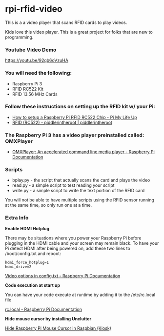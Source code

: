 # rpi-rfid-video
This is a a video player that scans RFID cards to play videos.

Kids love this video player.
This is a great project for folks that are new to programming. 

### Youtube Video Demo
https://youtu.be/92qb6oVzuHA

### You will need the following:

* Raspberry Pi 3
* RFID RC522 Kit
* RFID 13.56 MHz Cards

### Follow these instructions on setting up the RFID kit w/ your Pi: 
* [How to setup a Raspberry Pi RFID RC522 Chip - Pi My Life Up](https://pimylifeup.com/raspberry-pi-rfid-rc522/)
* [RFID (RC522) - piddlerintheroot |  piddlerintheroot](https://www.piddlerintheroot.com/rfid-rc522-raspberry-pi/)

### The Raspberry Pi 3 has a video player preinstalled called: OMXPlayer
* [OMXPlayer: An accelerated command line media player - Raspberry Pi Documentation](https://www.raspberrypi.org/documentation/raspbian/applications/omxplayer.md)

### Scripts
* bplay.py - the script that actually scans the card and plays the video
* read.py - a simple script to test reading your script
* write.py - a simple script to write the text portion of the RFID card

You will not be able to have multiple scripts using the RFID sensor running at the same time, so only run one at a time.


### Extra Info

**Enable HDMI Hotplug**

There may be situations where you power your Raspberry Pi before plugging in the HDMI cable and your screen may remain black. To have your Pi detect HDMI after being powered on, add these two lines to /boot/config.txt and reboot:

```
hdmi_force_hotplug=1
hdmi_drive=2
```
[Video options in config.txt - Raspberry Pi Documentation](https://www.raspberrypi.org/documentation/configuration/config-txt/video.md)

**Code execution at start up**

You can have your code execute at runtime by adding it to the /etc/rc.local file

[rc.local - Raspberry Pi Documentation](https://www.raspberrypi.org/documentation/linux/usage/rc-local.md)

**Hide mouse cursor by installing Unclutter**

[Hide Raspberry Pi Mouse Cursor in Raspbian (Kiosk)](https://jackbarber.co.uk/blog/2017-02-16-hide-raspberry-pi-mouse-cursor-in-raspbian-kiosk)
